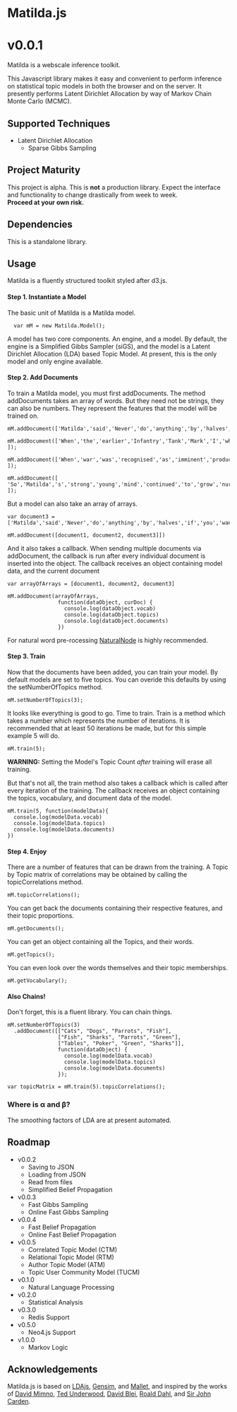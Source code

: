 # Matilda.js
v0.0.1
=======


Matilda is a webscale inference toolkit. 

This Javascript library makes it easy and convenient to perform inference on statistical topic models in both the browser and on the server. 
It presently performs Latent Dirichlet Allocation by way of Markov Chain Monte Carlo (MCMC).

## Supported Techniques
* Latent Dirichlet Allocation
  - Sparse Gibbs Sampling

## Project Maturity
This project is alpha. 
This is __not__ a production library. 
Expect the interface and functionality to change drastically from week to week.  
__Proceed at your own risk.__

## Dependencies
This is a standalone library. 

## Usage

Matilda is a fluently structured toolkit styled after d3.js. 

#### Step 1. Instantiate a Model
The basic unit of Matilda is a Matilda model.

      var mM = new Matilda.Model();

A model has two core components. An engine, and a model. 
By default, the engine is a Simplified Gibbs Sampler (siGS), and the model is a Latent Dirichlet Allocation (LDA) based Topic Model. 
At present, this is the only model and only engine available.

#### Step 2. Add Documents

To train a Matilda model, you must first addDocuments. 
The method addDocuments takes an array of words.
But they need not be strings, they can also be numbers.
They represent the features that the model will be trained on.

    mM.addDocument(['Matilda','said','Never','do','anything','by','halves','if','you','want','to','get','away','with','it','Be','outrageous','Go','the','whole','hog','Make','sure','everything','you','do','is','so','completely','crazy','it','s','unbelievable']);    
    
    mM.addDocument(['When','the','earlier','Infantry','Tank','Mark','I','which','was','also','known','as','Matilda','was','removed','from','service','the','Infantry','Tank','Mk','II','became','known','simply','as','the','Matilda' ]);
    
    mM.addDocument(['When','war','was','recognised','as','imminent','production','of','the','Matilda','II','was','ordered','and','that','of','the','Matilda','I','curtailed','The','first','order','was','placed','shortly','after','trials','were','completed','with','140','ordered','from','Vulcan','Foundry','in','mid','1938' ]);

    mM.addDocument([ 'So','Matilda','s','strong','young','mind','continued','to','grow','nurtured','by','the','voices','of','all','those','authors','who','had','sent','their','books','out','into','the','world','like','ships','on','the','sea','These','books','gave','Matilda','a','hopeful','and','comforting','message','You','are','not','alone' ]);

But a model can also take an array of arrays.

    var document3 = ['Matilda','said','Never','do','anything','by','halves','if','you','want','to','get','away','with','it','Be','outrageous','Go','the','whole','hog','Make','sure','everything','you','do','is','so','completely','crazy','it','s','unbelievable'];

    mM.addDocument([document1, document2, document3]])  

And it also takes a callback.
When sending multiple documents via addDocument, the callback is run after
every individual document is inserted into the object.
The callback receives an object containing model data, and the current document

    var arrayOfArrays = [document1, document2, document3]

    mM.addDocument(arrayOfArrays, 
                    function(dataObject, curDoc) {
                      console.log(dataObject.vocab)
                      console.log(dataObject.topics)
                      console.log(dataObject.documents)
                    }) 

For natural word pre-rocessing [NaturalNode](https://github.com/NaturalNode/natural) is highly recommended.

#### Step 3. Train

Now that the documents have been added, you can train your model.
By default models are set to five topics.
You can overide this defaults by using the setNumberOfTopics method.

    mM.setNumberOfTopics(3);

It looks like everything is good to go. 
Time to train.
Train is a method which takes a number which represents the number of iterations.
It is recommended that at least 50 iterations be made, but for this simple example 5 will do. 

    mM.train(5);

__WARNING:__ Setting the Model's Topic Count _after_ training will erase all training.

But that's not all, the train method also takes a callback which is called after every iteration of the training. 
The callback receives an object containing the topics, vocabulary, and document data of the model.

    mM.train(5, function(modelData){ 
      console.log(modelData.vocab)
      console.log(modelData.topics)
      console.log(modelData.documents)
    })

#### Step 4. Enjoy

There are a number of features that can be drawn from the training.
A Topic by Topic matrix of correlations may be obtained by calling the topicCorrelations method. 

    mM.topicCorrelations();

You can get back the documents containing their respective features, and their topic proportions.

    mM.getDocuments();

You can get an object containing all the Topics, and their words.

    mM.getTopics();

You can even look over the words themselves and their topic memberships.

    mM.getVocabulary();

#### Also Chains!
Don't forget, this is a fluent library. You can chain things.

    mM.setNumberOfTopics(3)
      .addDocument([["Cats", "Dogs", "Parrots", "Fish"], 
                    ["Fish", "Sharks", "Parrots", "Green"],
                    ["Tables", "Poker", "Green", "Sharks"]],
                    function(dataObject) {
                      console.log(modelData.vocab)
                      console.log(modelData.topics)
                      console.log(modelData.documents)
                    });  
    
    var topicMatrix = mM.train(5).topicCorrelations();

### Where is α and β?

The smoothing factors of LDA are at present automated.

## Roadmap
* v0.0.2
  - Saving to JSON
  - Loading from JSON
  - Read from files
  - Simplified Belief Propagation
* v0.0.3
  - Fast Gibbs Sampling
  - Online Fast Gibbs Sampling
* v0.0.4
  - Fast Belief Propagation
  - Online Fast Belief Propagation
* v0.0.5
  - Correlated Topic Model (CTM)
  - Relational Topic Model (RTM)
  - Author Topic Model (ATM)
  - Topic User Community Model (TUCM)
* v0.1.0
  - Natural Language Processing
* v0.2.0
  - Statistical Analysis
* v0.3.0
  - Redis Support
* v0.5.0
  - Neo4.js Support
* v1.0.0
  - Markov Logic


## Acknowledgements
Matilda.js is based on [LDAjs](https://github.com/mimno/jsLDA), [Gensim](http://radimrehurek.com/gensim/), and [Mallet](http://mallet.cs.umass.edu/), and inspired by the works of [David Mimno](http://www.cs.princeton.edu/~mimno/), [Ted Underwood](http://tedunderwood.com/), [David Blei](http://www.cs.princeton.edu/~blei/), [Roald Dahl](http://www.roalddahl.com/), and [Sir John Carden](http://www.tankmuseum.org/ixbin/indexplus?_IXSS_=_IXMENU_%3dVehicles%26ALL%3dmatilda%26_IXACTION_%3dsummary%26%252asform%3d%252fsearch_form%252fbovtm_combined%26_IXSESSION_%3d3N23FDeXD_4%26TYPE%3darticle%26_IXFPFX_%3dtemplates%252fsummary%252f&_IXFIRST_=12&_IXSPFX_=templates/full/tvod/t&_IXMAXHITS_=1&submit-button=summary&_IXSESSION_=3N23FDeXD_4&_IXMENU_=Vehicles).
